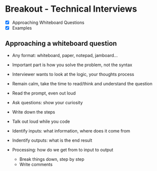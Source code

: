 # Breakout - Technical Interviews

- [x] Approaching Whiteboard Questions
- [x] Examples

## Approaching a whiteboard question

- Any format: whiteboard, paper, notepad, jamboard...
- Important part is how you solve the problem, not the syntax
- Interviewer wants to look at the logic, your thoughts process
- Remain calm, take the time to read/think and understand the question
- Read the prompt, even out loud
- Ask questions: show your curiosity
- Write down the steps
- Talk out loud while you code

- Identify inputs: what information, where does it come from
- Indentify outputs: what is the end result
- Processing: how do we get from to input to output
  - Break things down, step by step
  - Write comments
